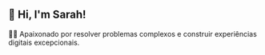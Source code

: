 ## 👋 Hi, I'm Sarah!


👩‍💻 Apaixonado por resolver problemas complexos e construir experiências digitais excepcionais.

<!---
srhgeorgia/srhgeorgia is a ✨ special ✨ repository because its `README.md` (this file) appears on your GitHub profile.
You can click the Preview link to take a look at your changes.
--->
